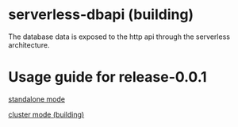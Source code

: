 # serverless-dbapi (building)

The database data is exposed to the http api through the serverless architecture.

# Usage guide for release-0.0.1

[standalone mode](doc/STANDALONE.md)

[cluster mode (building)](doc/CLUSTER.md)
